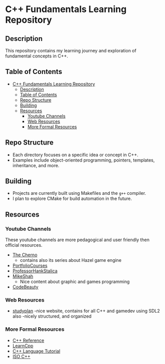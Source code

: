 # C++ Fundamentals Learning Repository

## Description

This repository contains my learning journey and exploration of fundamental concepts in C++.

## Table of Contents

- [C++ Fundamentals Learning Repository](#c-fundamentals-learning-repository)
  - [Description](#description)
  - [Table of Contents](#table-of-contents)
  - [Repo Structure](#repo-structure)
  - [Building](#building)
  - [Resources](#resources)
    - [Youtube Channels](#youtube-channels)
    - [Web Resources](#web-resources)
    - [More Formal Resources](#more-formal-resources)

## Repo Structure

- Each directory focuses on a specific idea or concept in C++.
- Examples include object-oriented programming, pointers, templates, inheritance, and more.

## Building

- Projects are currently built using Makefiles and the `g++` compiler.
- I plan to explore CMake for build automation in the future.

## Resources

### Youtube Channels

These youtube channels are more pedagogical and user friendly then official resources.

- [The Cherno](https://www.youtube.com/@TheCherno)
  - contains also its series about Hazel game engine
- [PortfolioCourses](https://www.youtube.com/@PortfolioCourses)
- [ProfessorHankStalica](https://www.youtube.com/@ProfessorHankStalica)
- [MikeShah](https://www.youtube.com/@MikeShah)
  - Nice content about graphic and games programming
- [CodeBeauty](https://www.youtube.com/@CodeBeauty)

### Web Resources

- [studyplan](https://www.studyplan.dev/)
  -nice website, contains for all C++ and gamedev using SDL2 also
  -nicely structured, and organized

### More Formal Resources

- [C++ Reference](https://en.cppreference.com/)
- [LearnCpp](https://www.learncpp.com/)
- [C++ Language Tutorial](https://www.cplusplus.com/doc/tutorial/)
- [ISO C++](https://isocpp.org/)
